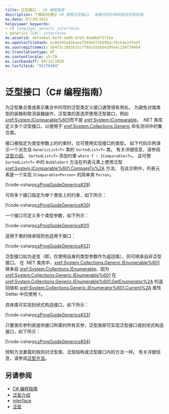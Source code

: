 ```yaml
---
title: 泛型接口 - C# 编程指南
description: 了解如何通过 C# 使用泛型接口。 查看代码示例和其他可用资源。
ms.date: 07/20/2015
helpviewer_keywords:
- C# language, generic interfaces
- generics [C#], interfaces
ms.assetid: a8fa49a1-6e78-4a09-87e5-84a0b9f5ffbe
ms.openlocfilehash: ec86395a41baea75694572b59b2c76cbde24fedf
ms.sourcegitcommit: 5b475c1855b32cf78d2d1bbb4295e4c236f39464
ms.translationtype: HT
ms.contentlocale: zh-CN
ms.lasthandoff: 09/24/2020
ms.locfileid: "91170384"
---
```

# <a name="generic-interfaces-c-programming-guide"></a>泛型接口（C# 编程指南）

为泛型集合类或表示集合中的项的泛型类定义接口通常很有用处。 为避免对值类型的装箱和取消装箱操作，泛型类的首选项使用泛型接口，例如 <xref:System.IComparable%601>而不是 <xref:System.IComparable>。 .NET 类库定义多个泛型接口，以便用于 <xref:System.Collections.Generic> 命名空间中的集合类。  
  
 接口被指定为类型参数上的约束时，仅可使用实现接口的类型。 如下代码示例演示一个派生自 `GenericList<T>` 类的 `SortedList<T>` 类。 有关详细信息，请参阅[泛型介绍](./index.md)。 `SortedList<T>` 添加约束 `where T : IComparable<T>`。 这可使 `SortedList<T>` 中的 `BubbleSort` 方法在列表元素上使用泛型 <xref:System.IComparable%601.CompareTo%2A> 方法。 在此示例中，列表元素是一个实现 `IComparable<Person>` 的简单类 `Person`。  
  
 [!code-csharp[csProgGuideGenerics#29](~/samples/snippets/csharp/VS_Snippets_VBCSharp/csProgGuideGenerics/CS/Generics2.cs#29)]  
  
 可将多个接口指定为单个类型上的约束，如下所示：  
  
 [!code-csharp[csProgGuideGenerics#30](~/samples/snippets/csharp/VS_Snippets_VBCSharp/csProgGuideGenerics/CS/Generics.cs#30)]  
  
 一个接口可定义多个类型参数，如下所示：  
  
 [!code-csharp[csProgGuideGenerics#31](~/samples/snippets/csharp/VS_Snippets_VBCSharp/csProgGuideGenerics/CS/Generics.cs#31)]  
  
 适用于类的继承规则也适用于接口：  
  
 [!code-csharp[csProgGuideGenerics#32](~/samples/snippets/csharp/VS_Snippets_VBCSharp/csProgGuideGenerics/CS/Generics.cs#32)]  
  
 泛型接口如为逆变（即，仅使用自身的类型参数作为返回值），则可继承自非泛型接口。 在 .NET 类库中，<xref:System.Collections.Generic.IEnumerable%601> 继承自 <xref:System.Collections.IEnumerable>，因为 <xref:System.Collections.Generic.IEnumerable%601> 在 <xref:System.Collections.Generic.IEnumerable%601.GetEnumerator%2A> 的返回值和 <xref:System.Collections.Generic.IEnumerator%601.Current%2A> 属性 Getter 中仅使用 `T`。  
  
 具体类可实现封闭式构造接口，如下所示：  
  
 [!code-csharp[csProgGuideGenerics#33](~/samples/snippets/csharp/VS_Snippets_VBCSharp/csProgGuideGenerics/CS/Generics.cs#33)]  
  
 只要类形参列表提供接口所需的所有实参，泛型类即可实现泛型接口或封闭式构造接口，如下所示：  
  
 [!code-csharp[csProgGuideGenerics#34](~/samples/snippets/csharp/VS_Snippets_VBCSharp/csProgGuideGenerics/CS/Generics.cs#34)]  
  
 控制方法重载的规则对泛型类、泛型结构或泛型接口内的方法一样。 有关详细信息，请参阅[泛型方法](./generic-methods.md)。  
  
## <a name="see-also"></a>另请参阅

- [C# 编程指南](../index.md)
- [泛型介绍](./index.md)
- [interface](../../language-reference/keywords/interface.md)
- [泛型](../../../standard/generics/index.md)
